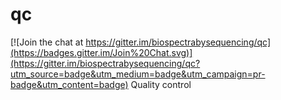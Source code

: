 # qc

[![Join the chat at https://gitter.im/biospectrabysequencing/qc](https://badges.gitter.im/Join%20Chat.svg)](https://gitter.im/biospectrabysequencing/qc?utm_source=badge&utm_medium=badge&utm_campaign=pr-badge&utm_content=badge)
Quality control 
